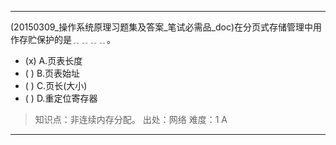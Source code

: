 ---
(20150309_操作系统原理习题集及答案_笔试必需品_doc)在分页式存储管理中用作存贮保护的是﹎﹎﹎﹎。
- (x) A.页表长度 
- ( ) B.页表始址 
- ( ) C.页长(大小) 
- ( ) D.重定位寄存器

> 知识点：非连续内存分配。
> 出处：网络
> 难度：1
> A

---